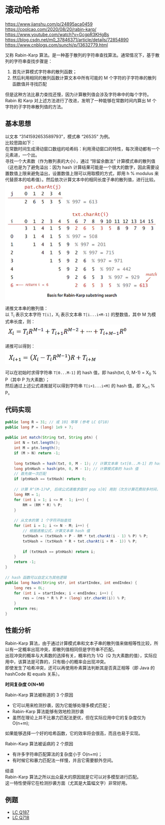 # 滚动哈希

https://www.jianshu.com/p/24895aca0459  
https://coolcao.com/2020/08/20/rabin-karp/  
https://www.youtube.com/watch?v=GcgpR3KHgBs  
https://blog.csdn.net/m0_37846371/article/details/72854890  
https://www.cnblogs.com/sunchi/p/13632779.html  
  
又称 Rabin-Karp 算法。是一种基于散列的字符串查找算法。通常情况下，基于散列的字符串查找步骤是：  
1. 首先计算模式字符串的散列函数；
2. 然后利用相同的散列函数计算文本中所有可能的 M 个字符的子字符串的散列函数值并寻找匹配

但是这种方法比暴力查找还慢，因为计算散列值会涉及字符串中的每个字符。Rabin 和 Karp 对上述方法进行了改进，发明了一种能够在常数时间内算出 M 个字符的子字符串散列值的方法。  
  
## 基本思想
以文本 “3141592653589793”，模式串 “26535” 为例。  
比较思路如下：  
在常数时间生成滑动窗口数组的哈希码：利用滑动窗口的特性，每次滑动都有一个元素进，一个出。  
寻找一个大素数（作为散列表的大小），通过 “除留余数法” 计算模式串的散列值（这也是为了避免溢出：因为 hash 计算结果可能是一个很大的数字，因此需要设置数值上限来避免溢出，设置数值上限可以用取模的方式，即用 h % modulus 来代替原本的哈希值）。然后依次计算文本中的相同长度子串的散列值，进行比较。  
![](./Rolling%20Hash.png)  

递推文本串的散列值：  
以 T<sub>i</sub> 表示文本字符 `T[i]`，X<sub>i</sub> 表示文本串 `T[i...i+M-1]` 的整数值，其中 M 为模式串长度，则：  
![](Rolling%20Hash%201.png)  
  
递推可以得到：  
![](./Rolling%20Hash%202.png)  
  
可以在初始时求得字符串 `T[0...M-1]` 的 hash 值，即 hash(txt, 0, M-1) = X<sub>0</sub> % P（其中 P 为大素数）；  
然后通过上述公式递推就可以得到字符串 `T[i+1...i+M]` 的 hash 值，即 X<sub>i+1</sub> % P。  
  
## 代码实现
```java
public long R = 31; // 或 101 等等 (参考 LC Q718)
public long P = (long) 1e9 + 7;

public int match(String txt, String ptn) {
    int N = txt.length();
    int M = ptn.length();
    if (M > N) return -1;
 
    long txtHash = hash(txt, 0, M - 1); // 计算文本串 txt[0...M-1] 的 hash 值
    long ptnHash = hash(ptn, 0, M - 1); // 计算模式串的 hash 值
    // 首先做一次匹配
    if (ptnHash == txtHash) return 0;
 
    // 计算 R^(M-1)%P, 后续公式递推求值时 pop s[0] 用到（次方计算花费较多时间，在这里一开始初始化时进行一次计算作为常量缓存起来供后续用，如此总共只计算一次性能还是可以的）
    long RM = 1;
    for (int i = 1; i <= M - 1; i++) {
        RM = (RM * R) % P;
    }
 
    // 从文本的第 1 个字符开始查找
    for (int i = 1; i <= N - M; i++) {
        // 根据递推公式，计算文本串 hash 值
        txtHash = (txtHash + P - RM * txt.charAt(i - 1) % P) % P;
        txtHash = (txtHash * R + txt.charAt(i + M - 1)) % P;
 
        if (txtHash == ptnHash) return i;
    }
    return -1;
}

// hash 函数可以自定义为其他逻辑
public long hash(String str, int startIndex, int endIndex) {
    long res = 0L;
    for (int i = startIndex; i < endIndex; i++) {
        res = (res * R % P + (long) str.charAt(i)) % P;
    }
    return res;
}
```  
  
## 性能分析
Rabin-Karp 算法，由于通过计算模式串和文本子串的散列值来做相等性比较，所以有一定概率出现冲突，即散列值相同但是字符串不匹配。  
出现冲突的概率与大素数的选择有关，概率约为 1/Q（Q 为大素数的值），实际应用中，该算法是可靠的，只有极小的概率会出现冲突。  
即使发生了哈希冲突，还可以再使用朴素算法判断其是否真正相等（即 Java 的 hashCode 和 equals 关系）。  
  
**时间复杂度 O(N+M)**  

Rabin-Karp 算法被称道的 3 个原因  
* 它可以用来检测抄袭，因为它能够处理多模式匹配；
* Rabin-Karp 算法能够有效地检测抄袭
* 虽然在理论上并不比暴力匹配法更优，但在实际应用中它的复杂度仅为 O(n+m);

如果能够选择一个好的哈希函数，它的效率将会很高，而且也易于实现。

Rabin-Karp 算法被诟病的 2 个原因  
* 有许多字符串匹配算法的复杂度小于 O(n+m)；
* 有时候它和暴力匹配法一样慢，并且它需要额外空间。

结语  
Rabin-Karp 算法之所以出众最大的原因就是它可以对多模型进行匹配。  
这一特性使得它在检测抄袭方面（尤其是大篇幅文字）非常好用。  
  
## 例题
* [LC Q187](./../Leetcode%20Practices/algorithms/medium/187%20Repeated%20DNA%20Sequences.java)
* [LC Q718](./../Leetcode%20Practices/algorithms/medium/718%20Maximum%20Length%20of%20Repeated%20Subarray.java)  
